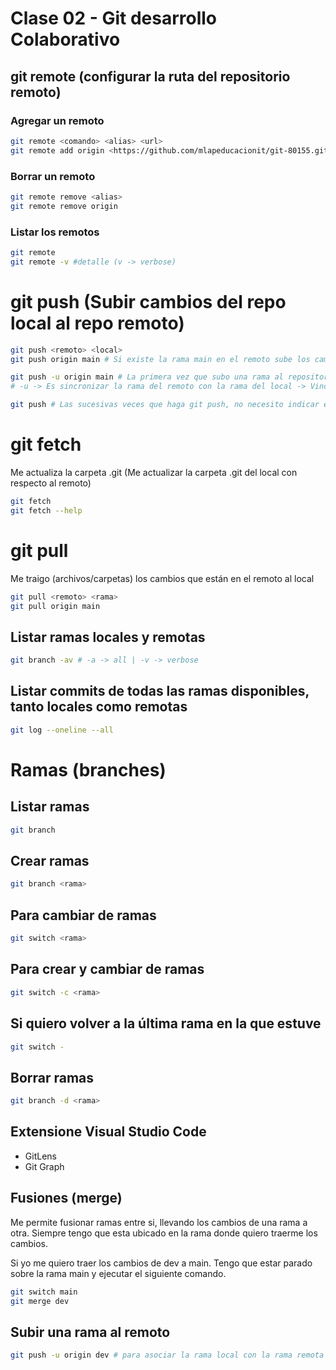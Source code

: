 # Clase 02 - Git desarrollo Colaborativo

## git remote (configurar la ruta del repositorio remoto)

### Agregar un remoto

```sh
git remote <comando> <alias> <url>
git remote add origin <https://github.com/mlapeducacionit/git-80155.git>
```

### Borrar un remoto

```sh
git remote remove <alias>
git remote remove origin
```

### Listar los remotos

```sh
git remote 
git remote -v #detalle (v -> verbose)
```

# git push (Subir cambios del repo local al repo remoto)

```sh
git push <remoto> <local>
git push origin main # Si existe la rama main en el remoto sube los cambios y si no existe crea la rama main en el remoto y sube los cambios

git push -u origin main # La primera vez que subo una rama al repositorio remoto
# -u -> Es sincronizar la rama del remoto con la rama del local -> Vincular la rama local con la rama remota.

git push # Las sucesivas veces que haga git push, no necesito indicar el remoto y la rama que quiero subir
```

# git fetch
Me actualiza la carpeta .git (Me actualizar la carpeta .git del local con respecto al remoto)

```sh
git fetch
git fetch --help
```

# git pull
Me traigo (archivos/carpetas) los cambios que están en el remoto al local

```sh
git pull <remoto> <rama>
git pull origin main
```
## Listar ramas locales y remotas

```sh
git branch -av # -a -> all | -v -> verbose
```

## Listar commits de todas las ramas disponibles, tanto locales como remotas

```sh
git log --oneline --all
```

# Ramas (branches)

## Listar ramas

```sh
git branch
```

## Crear ramas

```sh
git branch <rama>
```

## Para cambiar de ramas

```sh
git switch <rama>
```

## Para crear y cambiar de ramas

```sh
git switch -c <rama>


```

## Si quiero volver a la última rama en la que estuve

```sh
git switch -
```

## Borrar ramas

```sh
git branch -d <rama>
```

## Extensione Visual Studio Code

- GitLens
- Git Graph

## Fusiones (merge)
Me permite fusionar ramas entre si, llevando los cambios de una rama a otra. Siempre tengo que esta ubicado en la rama donde quiero traerme los cambios. 

Si yo me quiero traer los cambios de dev a main. Tengo que estar parado sobre la rama main y ejecutar el siguiente comando.

```sh
git switch main
git merge dev
```

## Subir una rama al remoto
```sh
git push -u origin dev # para asociar la rama local con la rama remota que se va a crear en el github
```

